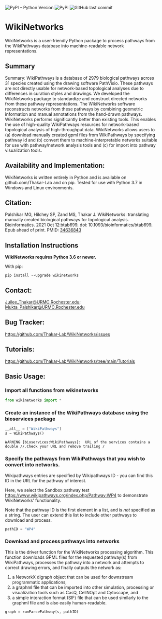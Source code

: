 ![PyPI - Python Version](https://img.shields.io/pypi/pyversions/wikinetworks?style=for-the-badge) ![PyPI](https://img.shields.io/pypi/v/wikinetworks?style=for-the-badge) ![GitHub last commit](https://img.shields.io/github/last-commit/Thakar-Lab/WikiNetworks?style=for-the-badge)

# WikiNetworks
WikiNetworks is a user-friendly Python package to process pathways from the WikiPathways database into machine-readable network representations.
## Summary
Summary: WikiPathways is a database of 2979 biological pathways across 31 species created using the drawing software PathVisio. These pathways are not directly usable for network-based topological analyses due to differences in curation styles and drawings. We developed the WikiNetworks package to standardize and construct directed networks from these pathway representations. 
The WikiNetworks software reconstructs networks from these pathways by combining geometric information and manual annotations from the hand-drawn pathways. WikiNetworks performs significantly better than existing tools. This enables the use of high-quality WikiPathways resources for network-based topological analysis of high-throughput data.  WikiNetworks allows users to (a) download manually created gpml files from WikiPathways by specifying pathway id and (b) convert them to machine-interpretable networks suitable for use with pathway/network analysis tools and (c) for import into pathway visualization tools.  
## Availability and Implementation: 
WikiNetworks is written entirely in Python and is available on github.com/Thakar-Lab and on pip. Tested for use with Python 3.7 in Windows and Linux environments.
## Citation:
Palshikar MG, Hilchey SP, Zand MS, Thakar J. WikiNetworks: translating manually created biological pathways for topological analysis. Bioinformatics. 2021 Oct 12:btab699. doi: 10.1093/bioinformatics/btab699. Epub ahead of print. PMID: [34636843](https://pubmed.ncbi.nlm.nih.gov/34636843/) 

## Installation Instructions

**WikiNetworks requires Python 3.6 or newer.**

With pip:

    pip install --upgrade wikinetworks

## Contact: 
Juilee_Thakar@URMC.Rochester.edu; Mukta_Palshikar@URMC.Rochester.edu
## Bug Tracker:
https://github.com/Thakar-Lab/WikiNetworks/issues
## Tutorials:
https://github.com/Thakar-Lab/WikiNetworks/tree/main/Tutorials
## Basic Usage:
### Import all functions from wikinetworks


```python
from wikinetworks import *
```

### Create an instance of the WikiPathways database using the bioservices package


```python
__all__ = ["WikiPathways"]
s = WikiPathways()
```

    WARNING [bioservices:WikiPathways]:  URL of the services contains a double //.Check your URL and remove trailing /


### Specify the pathways from WikiPathways that you wish to convert into networks.
Wikipathways entries are specified by Wikipathways ID - you can find this ID in the URL for the pathway of interest.

Here, we select the Sandbox pathway test https://www.wikipathways.org/index.php/Pathway:WP4 to demonstrate WikiNetworks' functionality.

Note that the pathway ID is the first element in a list, and is *not* specified as a string. The user can extend this list to include other pathways to download and process.


```python
pathID = "WP4"
```

### Download and process pathways into networks

This is the driver function for the WikiNetworks processing algorithm. This function downloads GPML files for the requested pathway(s) from WikiPathways, processes the pathway into a network and attempts to correct drawing errors, and finally outputs the network as:
1. a NetworkX digraph object that can be used for downstream programmatic applications, 
1. a graphml file that can be imported into other simulation, processing or visualization tools such as CasQ, CellNOpt and Cytoscape, and
1. a simple interaction format (SIF) file that can be used similarly to the graphml file and is also easily human-readable.


```python
graph = runParsePathway(s, pathID)
```
